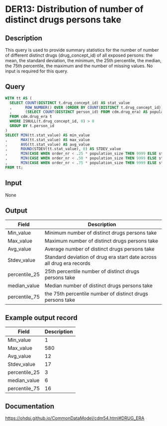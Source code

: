 <!---
Group:drug era
Name:DER13 Distribution of number of distinct drugs persons take
Author: Alberto Labarga
CDM Version: 5.4
-->

# DER13: Distribution of number of distinct drugs persons take

## Description
This query is used to provide summary statistics for the number of number of different distinct drugs (drug_concept_id) of all exposed persons: the mean, the standard deviation, the minimum, the 25th percentile, the median, the 75th percentile, the maximum and the number of missing values. No input is required for this query.

## Query
```sql
WITH tt AS (
  SELECT COUNT(DISTINCT t.drug_concept_id) AS stat_value
  ,      ROW_NUMBER() OVER (ORDER BY COUNT(DISTINCT t.drug_concept_id)) order_nr
  ,      (SELECT COUNT(DISTINCT person_id) FROM cdm.drug_era) AS population_size
  FROM cdm.drug_era t
  WHERE ISNULL(t.drug_concept_id, 0) > 0
  GROUP BY t.person_id
)
SELECT MIN(tt.stat_value) AS min_value
,      MAX(tt.stat_value) AS max_value
,      AVG(tt.stat_value) AS avg_value
,      ROUND(STDEV(tt.stat_value), 0) AS STDEV_value
,      MIN(CASE WHEN order_nr < .25 * population_size THEN 9999 ELSE stat_value END) AS percentile_25
,      MIN(CASE WHEN order_nr < .50 * population_size THEN 9999 ELSE stat_value END) AS median_value
,      MIN(CASE WHEN order_nr < .75 * population_size THEN 9999 ELSE stat_value END) AS percentile_75
FROM tt;
```

## Input

None

## Output

|  Field |  Description |
| --- | --- |
| Min_value | Minimum number of distinct drugs persons take |
| Max_value | Maximum number of distinct drugs persons take |
| Avg_value | Average number of distinct drugs persons take |
| Stdev_value | Standard deviation of drug era start date across all drug era records |
| percentile_25 | 25th percentile number of distinct drugs persons take |
| median_value | Median number of distinct drugs persons take |
| percentile_75 | the 75th percentile number of distinct drugs persons take |

## Example output record

|  Field |  Description |
| --- | --- |
| Min_value | 1 |
| Max_value | 580 |
| Avg_value | 12 |
| Stdev_value | 17 |
| percentile_25 | 3 |
| median_value | 6 |
| percentile_75 | 16 |

## Documentation
https://ohdsi.github.io/CommonDataModel/cdm54.html#DRUG_ERA
